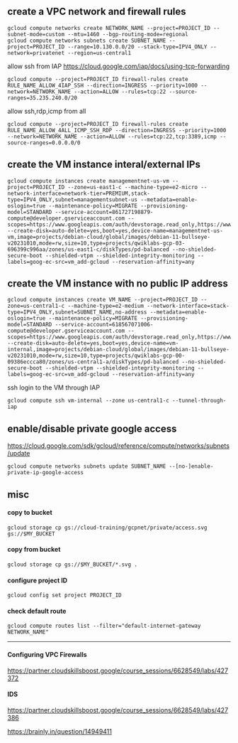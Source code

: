 

## create a VPC network and firewall rules

```
gcloud compute networks create NETWORK_NAME --project=PROJECT_ID --subnet-mode=custom --mtu=1460 --bgp-routing-mode=regional
gcloud compute networks subnets create SUBNET_NAME --project=PROJECT_ID --range=10.130.0.0/20 --stack-type=IPV4_ONLY --network=privatenet --region=us-central1
```
allow ssh from IAP <https://cloud.google.com/iap/docs/using-tcp-forwarding>
```
gcloud compute --project=PROJECT_ID firewall-rules create RULE_NAME_ALLOW_4IAP_SSH --direction=INGRESS --priority=1000 --network=NETWORK_NAME --action=ALLOW --rules=tcp:22 --source-ranges=35.235.240.0/20
```
allow ssh,rdp,icmp from all
```
gcloud compute --project=PROJECT_ID firewall-rules create RULE_NAME_ALLOW_4ALL_ICMP_SSH_RDP --direction=INGRESS --priority=1000 --network=NETWORK_NAME --action=ALLOW --rules=tcp:22,tcp:3389,icmp --source-ranges=0.0.0.0/0
```

## create the VM instance interal/external IPs

```
gcloud compute instances create managementnet-us-vm --project=PROJECT_ID --zone=us-east1-c --machine-type=e2-micro --network-interface=network-tier=PREMIUM,stack-type=IPV4_ONLY,subnet=managementsubnet-us --metadata=enable-oslogin=true --maintenance-policy=MIGRATE --provisioning-model=STANDARD --service-account=861727198879-compute@developer.gserviceaccount.com --scopes=https://www.googleapis.com/auth/devstorage.read_only,https://www.googleapis.com/auth/logging.write,https://www.googleapis.com/auth/monitoring.write,https://www.googleapis.com/auth/servicecontrol,https://www.googleapis.com/auth/service.management.readonly,https://www.googleapis.com/auth/trace.append --create-disk=auto-delete=yes,boot=yes,device-name=managementnet-us-vm,image=projects/debian-cloud/global/images/debian-11-bullseye-v20231010,mode=rw,size=10,type=projects/qwiklabs-gcp-03-696399c996aa/zones/us-east1-c/diskTypes/pd-balanced --no-shielded-secure-boot --shielded-vtpm --shielded-integrity-monitoring --labels=goog-ec-src=vm_add-gcloud --reservation-affinity=any
```

## create the VM instance with no public IP address

```
gcloud compute instances create VM_NAME --project=PROJECT_ID --zone=us-central1-c --machine-type=e2-medium --network-interface=stack-type=IPV4_ONLY,subnet=SUBNET_NAME,no-address --metadata=enable-oslogin=true --maintenance-policy=MIGRATE --provisioning-model=STANDARD --service-account=618567071006-compute@developer.gserviceaccount.com --scopes=https://www.googleapis.com/auth/devstorage.read_only,https://www.googleapis.com/auth/logging.write,https://www.googleapis.com/auth/monitoring.write,https://www.googleapis.com/auth/servicecontrol,https://www.googleapis.com/auth/service.management.readonly,https://www.googleapis.com/auth/trace.append --create-disk=auto-delete=yes,boot=yes,device-name=vm-internal,image=projects/debian-cloud/global/images/debian-11-bullseye-v20231010,mode=rw,size=10,type=projects/qwiklabs-gcp-00-09386eccca80/zones/us-central1-a/diskTypes/pd-balanced --no-shielded-secure-boot --shielded-vtpm --shielded-integrity-monitoring --labels=goog-ec-src=vm_add-gcloud --reservation-affinity=any
```
ssh login to the VM through IAP
```
gcloud compute ssh vm-internal --zone us-central1-c --tunnel-through-iap
```

## enable/disable private google access
<https://cloud.google.com/sdk/gcloud/reference/compute/networks/subnets/update>
```
gcloud compute networks subnets update SUBNET_NAME --[no-]enable-private-ip-google-access
```



## misc

#### copy to bucket
`gcloud storage cp gs://cloud-training/gcpnet/private/access.svg gs://$MY_BUCKET`

#### copy from bucket
`gcloud storage cp gs://$MY_BUCKET/*.svg .`

#### configure project ID
`gcloud config set project PROJECT_ID`

#### check default route
`gcloud compute routes list --filter="default-internet-gateway NETWORK_NAME"`


---


#### Configuring VPC Firewalls
<https://partner.cloudskillsboost.google/course_sessions/6628549/labs/427372>


#### IDS
<https://partner.cloudskillsboost.google/course_sessions/6628549/labs/427386>





<https://brainly.in/question/14949411>

